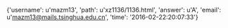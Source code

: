 {'username': u'mazm13', 'path': u'xz1136/1136.html', 'answer': u'A', 'email': u'mazm13@mails.tsinghua.edu.cn', 'time': '2016-02-22:20:07:33'}